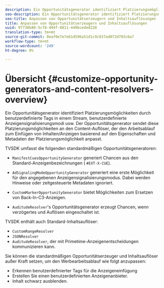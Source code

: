 ```yaml
---
description: Ein Opportunitätsgenerator identifiziert Platzierungsmöglichkeiten durch benutzerdefinierte Tags in einem Stream, benutzerdefinierte Anzeigensignalisierungsmodi usw. Der Opportunitätsgenerator sendet diese Platzierungsmöglichkeiten an den Content-Auflöser, der den Arbeitsablauf zum Einfügen von Inhalten/Anzeigen basierend auf den Eigenschaften und Metadaten der Platzierungsmöglichkeit anpasst.
seo-description: Ein Opportunitätsgenerator identifiziert Platzierungsmöglichkeiten durch benutzerdefinierte Tags in einem Stream, benutzerdefinierte Anzeigensignalisierungsmodi usw. Der Opportunitätsgenerator sendet diese Platzierungsmöglichkeiten an den Content-Auflöser, der den Arbeitsablauf zum Einfügen von Inhalten/Anzeigen basierend auf den Eigenschaften und Metadaten der Platzierungsmöglichkeit anpasst.
seo-title: Anpassen von Opportunitätserzeugern und Inhaltsauflösungen
title: Anpassen von Opportunitätserzeugern und Inhaltsauflösungen
uuid: 97738b80-5cf8-494f-8811-449bceded220
translation-type: tm+mt
source-git-commit: 0eaf0e7e7e61d596a51d1c9c837ad072d703c6a7
workflow-type: tm+mt
source-wordcount: '249'
ht-degree: 0%

---
```



# Übersicht {#customize-opportunity-generators-and-content-resolvers-overview}

Ein Opportunitätsgenerator identifiziert Platzierungsmöglichkeiten durch benutzerdefinierte Tags in einem Stream, benutzerdefinierte Anzeigensignalisierungsmodi usw. Der Opportunitätsgenerator sendet diese Platzierungsmöglichkeiten an den Content-Auflöser, der den Arbeitsablauf zum Einfügen von Inhalten/Anzeigen basierend auf den Eigenschaften und Metadaten der Platzierungsmöglichkeit anpasst.

TVSDK umfasst die folgenden standardmäßigen Opportunitätsgeneratoren:

* `ManifestCuesOpportunityGenerator` generiert Chancen aus den Standard-Anzeigenbezeichnungen (  `#EXT-X-CUE`).

* `AdSignalingModeOpportunityGenerator` generiert eine erste Möglichkeit für den angegebenen Anzeigensignalisierungsmodus. Dabei werden Hinweise oder zeitgesteuerte Metadaten ignoriert.
* `CustomMarkerOpportunityGenerator` bietet Möglichkeiten zum Ersetzen von Back-In-C3-Anzeigen.
* `AuditudeResolver`&#39;s Opportunitätsgenerator erzeugt Chancen, wenn verzögertes und Auflösen eingeschaltet ist.

TVSDK enthält auch Standard-Inhaltsauflöser:

* `CustomRangeResolver`
* `JSONResolver`
* `AuditudeResolver`, der mit Primetime-Anzeigenentscheidungen kommunizieren kann.

Sie können die standardmäßigen Opportunitätserzeuger und Inhaltsauflöser außer Kraft setzen, um den Werbearbeitsablauf wie folgt anzupassen:

* Erkennen benutzerdefinierter Tags für die Anzeigeneinfügung
* Erstellen Sie einen benutzerdefinierten Anzeigenanbieter.
* Inhalt schwarz ausblenden.